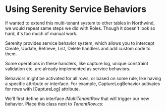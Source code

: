 # Using Serenity Service Behaviors

If wanted to extend this multi-tenant system to other tables in Northwind, we would repeat same steps we did with Roles. Though it doesn't look so hard, it's too much of manual work.

Serenity provides service behavior system, which allows you to intercept Create, Update, Retrieve, List, Delete handlers and add custom code to them.

Some operations in these handlers, like capture log, unique constraint validation etc. are already implemented as service behaviors.

Behaviors might be activated for all rows, or based on some rule, like having a specific attribute or interface. For example, CaptureLogBehavior activates for rows with [CaptureLog] attribute.

We'll first define an interface *IMultiTenantRow* that will trigger our new behavior. Place this class next to *TenantRow.cs*:

```

```



